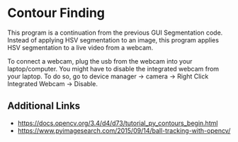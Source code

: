 # Contour Finding
This program is a continuation from the previous GUI Segmentation code. Instead of applying HSV segmentation to an image, this program applies HSV segmentation to a live video from a webcam. 

To connect a webcam, plug the usb from the webcam into your laptop/computer. You might have to disable the integrated webcam from your laptop. To do so, go to device manager -> camera -> Right Click Integrated Webcam -> Disable.



## Additional Links
* https://docs.opencv.org/3.4/d4/d73/tutorial_py_contours_begin.html
* https://www.pyimagesearch.com/2015/09/14/ball-tracking-with-opencv/

